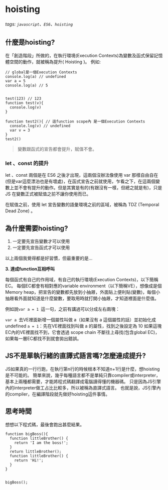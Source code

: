 # hoisting
###### tags: `javascript`、`ES6`、`hoisting`
## 什麼是hoisting?
在「創造階段」所做的，在執行環境(Execution Contexts)為變數及函式保留記憶體空間的動作，就被稱為提升( Hoisting )。
例如:
```javascript=
// global是一個Execution Contexts
console.log(a) // undefined
var a = 5
console.log(a) // 5


test(123) // 123
function test(v){
  console.log(v)
}

function test2(){ // 這function scope內 是一個Execution Contexts
  console.log(v) // undefined
  var v = 3
}
test2()
```
> 變數跟函式的宣告都會提升，賦值不會。

### let 、const 的提升
let 、const 兩個是在 ES6 之後才出現，這兩個沒辦法像使用 var 那樣自由自在(但是var這麼漂泊也是有壞處)，在函式宣告之前就使用，乍看之下，在這兩個變數上並不會有提升的動作。但是其實是有的(有跟沒有一樣，但總之就是有)，只是 JS 在變數正式被賦值之前不讓你使用而已。

在賦值之前，使用 let 宣告變數的語彙環境之前的區域，被稱為 TDZ (Temporal Dead Zone) 。

## 為什麼需要hoisting?
1. 一定要先宣告變數才可以使用
2. 一定要先宣告函式才可以使用

以上兩個我覺得都是好習慣，但最重要的是...

**3. 達成function互相呼叫**

每個函式有自己的作用域，有自己的執行環境(Execution Contexts)，以下簡稱EC。
每個EC都會有相對應的variable environment（以下簡稱VE），想像成是個Memory heap，把宣告的變數都先放到小抽屜，外面貼上便利貼(變數)，每個小抽屜看外面就知道是什麼變數，要取用時就打開小抽屜，才知道裡面是什麼值。

例如說`var a = 1 `這一句，之前有講過可以分成左右兩塊：

`var a `去VE裡面新增一個屬性叫做 a（如果沒有 a 這個屬性的話）並初始化成 undefined
`a = 1`：先在VE裡面找到叫做 a 的屬性，找到之後設定為 10
如果這塊EC內的VE裡面找不到，它會透過 scope chain 不斷往上尋找(包含global EC)，如果每一層EC都找不到就會拋出錯誤。

## JS不是單執行緒的直譯式語言嗎?怎麼達成提升?
JS如果真的一行行跑，在執行第n行的時候根本不知道n+1行是什麼，想hoisting是不可能的。
簡單來說，幾乎每種語言都不是單純只靠compiler或interpreter，基本上兩種都需要，才能將程式碼翻譯成電腦讀得懂的機器碼。
只是因為JS引擎內的interpreter做工占比比較多，所以被稱為直譯式語言。
也就是說，JS引擎內的compiler，在編譯階段就先做好hoisting這件事情。

## 思考時間
想想以下程式碼，最後會跑出甚麼結果。
```javascript=
function bigBoss(){
  function littleBrother() {
    return 'I am the boss!';
  }
  return littleBrother();
  function littleBrother() {
    return 'Hi!';
  }
}


bigBoss();
```